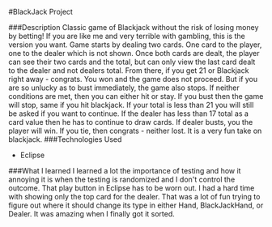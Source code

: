 #BlackJack Project

###Description
Classic game of Blackjack without the risk of losing money by betting! If you are like me and very terrible with gambling, this is the version you want. 
Game starts by dealing two cards. One card to the player, one to the dealer which is not shown. Once both cards are dealt, the player can see their two cards and the total, but can only view the last card dealt to the dealer and not dealers total. 
From there, if you get 21 or Blackjack right away - congrats. You won and the game does not proceed. But if you are so unlucky as to bust immediately, the game also stops. 
If neither conditions are met, then you can either hit or stay. If you bust then the game will stop, same if you hit blackjack. If your total is less than 21 you will still be asked if you want to continue. 
If the dealer has less than 17 total as a card value then he has to continue to draw cards. If dealer busts, you the player will win. If you tie, then congrats - neither lost. 
It is a very fun take on blackjack. 
###Technologies Used
 - Eclipse
 
###What I learned
I learned a lot the importance of testing and how it annoying it is when the testing is randomized and I don't control the outcome. That play button in Eclipse has to be worn out. I had a hard time with showing only the top card for the dealer. That was a lot of fun trying to figure out where it should change its type in either Hand, BlackJackHand, or Dealer. It was amazing when I finally got it sorted. 